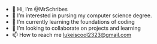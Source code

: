 - 👋 Hi, I’m @MrSchribes
- 👀 I’m interested in pursing my computer science degree.
- 🌱 I’m currently learning the foundations of coding
- 💞️ I’m looking to collaborate on projects and learning 
- 📫 How to reach me lukeiscool2323@gmail.com

<!---
MrSchribes/MrSchribes is a ✨ special ✨ repository because its `README.md` (this file) appears on your GitHub profile.
You can click the Preview link to take a look at your changes.
--->
